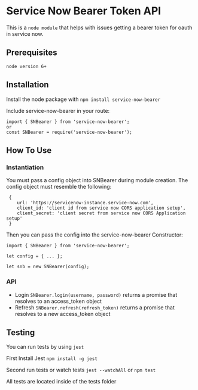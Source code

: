 # Service Now Bearer Token API

This is a `node module` that helps with issues getting a bearer token for oauth in service now.


## Prerequisites

`node version 6+`

## Installation

Install the node package with `npm install service-now-bearer`

Include service-now-bearer in your route:

```
import { SNBearer } from 'service-now-bearer';
or
const SNBearer = require('service-now-bearer');
```

## How To Use

### Instantiation

You must pass a config object into SNBearer during module creation. The config object 
must resemble the following:

```
 {
    url: 'https://servicenow-instance.service-now.com',
    client_id: 'client id from service now CORS application setup',
    client_secret: 'client secret from service now CORS Application setup'
 }
```

Then you can pass the config into the service-now-bearer Constructor:

```
import { SNBearer } from 'service-now-bearer';

let config = { ... };

let snb = new SNBearer(config);

```

### API

* Login `SNBearer.login(username, password)` returns a promise that resolves to an access_token object
* Refresh `SNBearer.refresh(refresh_token)` returns a promise that resolves to a new access_token object

## Testing

You can run tests by using `jest`

First Install Jest
`npm install -g jest`

Second run tests or watch tests
`jest --watchAll` 
or
`npm test`

All tests are located inside of the tests folder
